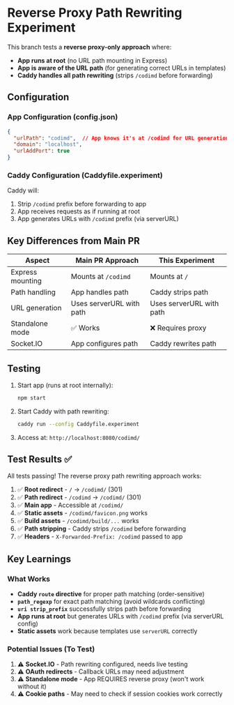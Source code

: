 # Reverse Proxy Path Rewriting Experiment

This branch tests a **reverse proxy-only approach** where:
- **App runs at root** (no URL path mounting in Express)
- **App is aware of the URL path** (for generating correct URLs in templates)
- **Caddy handles all path rewriting** (strips `/codimd` before forwarding)

## Configuration

### App Configuration (config.json)
```json
{
  "urlPath": "codimd",  // App knows it's at /codimd for URL generation
  "domain": "localhost",
  "urlAddPort": true
}
```

### Caddy Configuration (Caddyfile.experiment)
Caddy will:
1. Strip `/codimd` prefix before forwarding to app
2. App receives requests as if running at root
3. App generates URLs with `/codimd` prefix (via serverURL)

## Key Differences from Main PR

| Aspect | Main PR Approach | This Experiment |
|--------|------------------|-----------------|
| Express mounting | Mounts at `/codimd` | Mounts at `/` |
| Path handling | App handles path | Caddy strips path |
| URL generation | Uses serverURL with path | Uses serverURL with path |
| Standalone mode | ✅ Works | ❌ Requires proxy |
| Socket.IO | App configures path | Caddy rewrites path |

## Testing

1. Start app (runs at root internally):
   ```bash
   npm start
   ```

2. Start Caddy with path rewriting:
   ```bash
   caddy run --config Caddyfile.experiment
   ```

3. Access at: `http://localhost:8080/codimd/`

## Test Results ✅

All tests passing! The reverse proxy path rewriting approach works:

1. ✅ **Root redirect** - `/` → `/codimd/` (301)
2. ✅ **Path redirect** - `/codimd` → `/codimd/` (301)
3. ✅ **Main app** - Accessible at `/codimd/`
4. ✅ **Static assets** - `/codimd/favicon.png` works
5. ✅ **Build assets** - `/codimd/build/...` works
6. ✅ **Path stripping** - Caddy strips `/codimd` before forwarding
7. ✅ **Headers** - `X-Forwarded-Prefix: /codimd` passed to app

## Key Learnings

### What Works

- **Caddy `route` directive** for proper path matching (order-sensitive)
- **`path_regexp`** for exact path matching (avoid wildcards conflicting)
- **`uri strip_prefix`** successfully strips path before forwarding
- **App runs at root** but generates URLs with `/codimd` prefix (via serverURL config)
- **Static assets** work because templates use `serverURL` correctly

### Potential Issues (To Test)

1. ⚠️ **Socket.IO** - Path rewriting configured, needs live testing
2. ⚠️ **OAuth redirects** - Callback URLs may need adjustment  
3. ⚠️ **Standalone mode** - App REQUIRES reverse proxy (won't work without it)
4. ⚠️ **Cookie paths** - May need to check if session cookies work correctly
